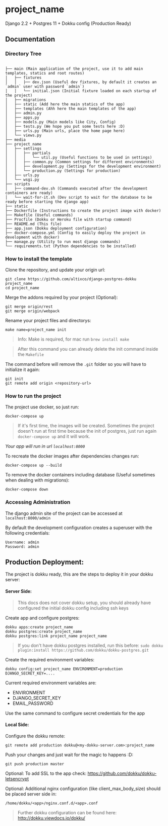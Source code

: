 # project_name

Django 2.2 + Postgres 11 + Dokku config (Production Ready)

## Documentation ##

### Directory Tree ###
```

├── main (Main application of the project, use it to add main templates, statics and root routes)
│   ├── fixtures
│   │   ├── dev.json (Useful dev fixtures, by default it creates an `admin` user with password `admin`)
│   │   └── initial.json (Initial fixture loaded on each startup of the project)
│   ├── migrations
│   ├── static (Add here the main statics of the app)
│   ├── templates (Ahh here the main templates of the app)
│   ├── admin.py
│   ├── apps.py
│   ├── models.py (Main models like City, Config)
│   ├── tests.py (We hope you put some tests here :D)
│   ├── urls.py (Main urls, place the home page here)
│   └── views.py
├── media
├── project_name
│   ├── settings
│   │   ├── partials
│   │   │   └── util.py (Useful functions to be used in settings)
│   │   ├── common.py (Common settings for different environments)
│   │   ├── development.py (Settings for the development environment)
│   │   └── production.py (Settings for production)
│   ├── urls.py
│   └── wsgi.py
├── scripts
│   ├── command-dev.sh (Commands executed after the development containers are ready)
│   └── wait-for-it.sh (Dev script to wait for the database to be ready before starting the django app)
├── static
├── Dockerfile (Instructions to create the project image with docker)
├── Makefile (Useful commands)
├── Procfile (Dokku or Heroku file with startup command)
├── README.md (This file)
├── app.json (Dokku deployment configuration)
├── docker-compose.yml (Config to easily deploy the project in development with docker)
├── manage.py (Utility to run most django commands)
└── requirements.txt (Python dependencies to be installed)
```

### How to install the template ###

Clone the repository, and update your origin url: 
```
git clone https://github.com/altixco/django-postgres-dokku project_name
cd project_name
```

Merge the addons required by your project (Optional):
```
git merge origin/rest
git merge origin/webpack
```

Rename your project files and directorys:
```
make name=project_name init
```
> Info: Make is required, for mac run `brew install make`

> After this command you can already delete the init command inside the `Makefile` 

The command before will remove the `.git` folder so you will have to initialize it again:
```
git init
git remote add origin <repository-url>
```

### How to run the project ###

The project use docker, so just run:

```
docker-compose up
```

> If it's first time, the images will be created. Sometimes the project doesn't run at first time because the init of postgres, just run again `docker-compose up` and it will work.

*Your app will run in url `localhost:8000`*

To recreate the docker images after dependencies changes run:

```
docker-compose up --build
```

To remove the docker containers including database (Useful sometimes when dealing with migrations):

```
docker-compose down
```

### Accessing Administration

The django admin site of the project can be accessed at `localhost:8000/admin`

By default the development configuration creates a superuser with the following credentials:

```
Username: admin
Password: admin
```

## Production Deployment: ##

The project is dokku ready, this are the steps to deploy it in your dokku server:

#### Server Side: ####

> This docs does not cover dokku setup, you should already have configured the initial dokku config including ssh keys

Create app and configure postgres:
```
dokku apps:create project_name
dokku postgres:create project_name
dokku postgres:link project_name project_name
```

> If you don't have dokku postgres installed, run this before:
> `sudo dokku plugin:install https://github.com/dokku/dokku-postgres.git`

Create the required environment variables:
```
dokku config:set project_name ENVIRONMENT=production DJANGO_SECRET_KEY=....
```

Current required environment variables are:

* ENVIRONMENT
* DJANGO_SECRET_KEY
* EMAIL_PASSWORD

Use the same command to configure secret credentials for the app

#### Local Side: ####

Configure the dokku remote:

```
git remote add production dokku@<my-dokku-server.com>:project_name
```

Push your changes and just wait for the magic to happens :D:

```
git push production master
```

Optional: To add SSL to the app check:
https://github.com/dokku/dokku-letsencrypt

Optional: Additional nginx configuration (like client_max_body_size) should be placed server side in:
```
/home/dokku/<app>/nginx.conf.d/<app>.conf
```

> Further dokku configuration can be found here: http://dokku.viewdocs.io/dokku/
